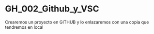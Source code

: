 # GH_002_Github_y_VSC
Crearemos un proyecto en GITHUB y lo enlazaremos con una copia que tendremos en local
